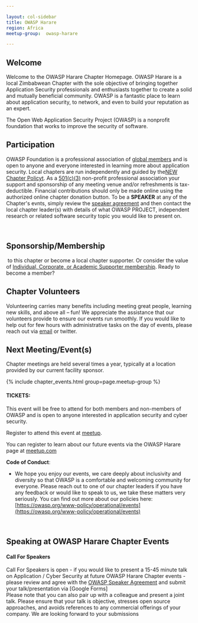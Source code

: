 ```yaml
---

layout: col-sidebar
title: OWASP Harare
region: Africa
meetup-group:  owasp-harare

---
```

## Welcome
Welcome to the OWASP Harare Chapter Homepage. OWASP Harare is a local Zimbabwean Chapter with the sole objective of bringing together Application Security professionals and enthusiasts together to create a solid and mutually beneficial community. OWASP is a fantastic place to learn about application security, to network, and even to build your reputation as an expert.

The Open Web Application Security Project (OWASP) is a nonprofit foundation that works to improve the security of software.
<br/>


## Participation

OWASP Foundation is a professional association of [global members](https://owasp.org/membership/) and is open to anyone and everyone interested in learning more about application security. Local chapters are run independently and guided by the[NEW Chapter Policyt](https://owasp.org/www-policy/). As a [501(c)(3)](https://owasp.org/about/) non-profit professional association your support and sponsorship of any meeting venue and/or refreshments is tax-deductible. Financial contributions should only be made online using the authorized online chapter donation button. To be a <b>SPEAKER</b> at
any of the Chapter's evnts, simply review the [speaker agreement](https://owasp.org/www-policy/legal/speaker-agreement) and then contact the local chapter leader(s) with details of what OWASP PROJECT, independent research or related software security topic you would like to present on.

<br/>

## Sponsorship/Membership

<a href="https://owasp.org/donate/" target="_blank"><img src="assets/images/Btn_donate_SM.gif" alt=""/></a> to this
chapter or become a local chapter supporter. Or consider the value of [Individual, Corporate, or Academic Supporter membership](https://owasp.org/membership/). Ready to become a member? <a href="https://owasp.org/membership/" target="_blank"><img src="assets/images/75px-Join_Now_BlueIcon.jpeg" alt=""/></a>
<br/>

## Chapter Volunteers

Volunteering carries many benefits including meeting great people, learning new skills, and above all – fun\! We appreciate the assistance
that our volunteers provide to ensure our events run smoothly. If you would like to help out for few hours with administrative tasks on the
day of events, please reach out via [email](mailto://donald.munengiwa@owasp.org) or twitter.
<br/>

## Next Meeting/Event(s)

Chapter meetings are held several times a year, typically at a location
provided by our current facility sponsor.

{% include chapter_events.html group=page.meetup-group %}

<script type='text/javascript'>
  $(function(){
    $(".timeclass").hover(function() {
      utc_str = $(this).text();
      ndx = utc_str.indexOf(':');
      st_hour_str = utc_str.substring(0, ndx);
      st_min_str = utc_str.substring(ndx + 1, ndx + 3);
      utc_dt = luxon.DateTime.utc(2020, 06, 06, parseInt(st_hour_str), parseInt(st_min_str), 0);
      start_dt = utc_dt.setZone(luxon.DateTime.local().zoneName);

      ndx = utc_str.lastIndexOf(':');
      end_hour_str = utc_str.substring(ndx - 2, ndx - 1);
      end_min_str = utc_str.substring(ndx + 1, ndx + 3);
      utc_dt = luxon.DateTime.utc(2020, 06, 06, parseInt(end_hour_str), parseInt(end_min_str), 0);
      end_dt = utc_dt.setZone(luxon.DateTime.local().zoneName);
      popstr = start_dt.toLocaleString(luxon.DateTime.TIME_WITH_SECONDS) + ' to ' + end_dt.toLocaleString(luxon.DateTime.TIME_WITH_SHORT_OFFSET);
      $(this).prop('title', popstr);
    });
  });

  
</script>

#### TICKETS:

This event will be free to attend for both members and non-members of
OWASP and is open to anyone interested in application security and cyber
security.

Register to attend this event at [meetup](https://www.meetup.com/OWASP-Harare-Chapter/events/). 

You can register to learn about our future events via the OWASP Harare page at
[meetup.com](https://www.meetup.com/OWASP-Harare-Chapter/)

**Code of Conduct**:

  -   
    We hope you enjoy our events, we care deeply about inclusivity and
    diversity so that OWASP is a comfortable and welcoming community for
    everyone. Please reach out to one of our chapter leaders if you have
    any feedback or would like to speak to us, we take these matters
    very seriously. You can find out more about our policies here:
    [https://owasp.org/www-policy/operational/events](https://owasp.org/www-policy/operational/events)

<br/>

## Speaking at OWASP Harare Chapter Events

#### Call For Speakers

Call For Speakers is open - if you would like to present a 15-45 minute
talk on Application / Cyber Security at future OWASP Harare Chapter
events - please review and agree with the [ OWASP Speaker
Agreement](https://owasp.org/www-policy/legal/speaker-agreement) and submit your
talk/presentation via [Google
Forms]
<br/>
Please note that you can also pair up with a colleague and present a
joint talk. Please ensure that your talk is objective, stresses open
source approaches, and avoids references to any commercial offerings of
your company. We are looking forward to your submissions
